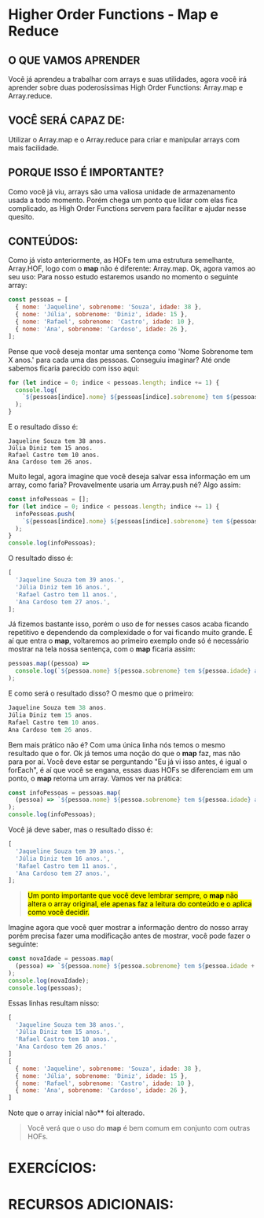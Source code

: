 # Higher Order Functions - Map e Reduce

## O QUE VAMOS APRENDER

Você já aprendeu a trabalhar com arrays e suas utilidades, agora você irá aprender sobre duas poderosíssimas High Order Functions: Array.map e Array.reduce.

## VOCÊ SERÁ CAPAZ DE:

Utilizar o Array.map e o Array.reduce para criar e manipular arrays com mais facilidade.

## PORQUE ISSO É IMPORTANTE?

Como você já viu, arrays são uma valiosa unidade de armazenamento usada a todo momento. Porém chega um ponto que lidar com elas fica complicado, as High Order Functions servem para facilitar e ajudar nesse quesito.

## CONTEÚDOS:

Como já visto anteriormente, as HOFs tem uma estrutura semelhante, Array.HOF, logo com o <strong>map</strong> não é diferente: Array.map.
Ok, agora vamos ao seu uso:
Para nosso estudo estaremos usando no momento o seguinte array:

```js
const pessoas = [
  { nome: 'Jaqueline', sobrenome: 'Souza', idade: 38 },
  { nome: 'Júlia', sobrenome: 'Diniz', idade: 15 },
  { nome: 'Rafael', sobrenome: 'Castro', idade: 10 },
  { nome: 'Ana', sobrenome: 'Cardoso', idade: 26 },
];
```

Pense que você deseja montar uma sentença como 'Nome Sobrenome tem X anos.' para cada uma das pessoas. Conseguiu imaginar? Até onde sabemos ficaria parecido com isso aqui:

```js
for (let indice = 0; indice < pessoas.length; indice += 1) {
  console.log(
    `${pessoas[indice].nome} ${pessoas[indice].sobrenome} tem ${pessoas[indice].idade} anos.`,
  );
}
```

E o resultado disso é:

```
Jaqueline Souza tem 38 anos.
Júlia Diniz tem 15 anos.
Rafael Castro tem 10 anos.
Ana Cardoso tem 26 anos.
```

Muito legal, agora imagine que você deseja salvar essa informação em um array, como faria? Provavelmente usaria um Array.push né? Algo assim:

```js
const infoPessoas = [];
for (let indice = 0; indice < pessoas.length; indice += 1) {
  infoPessoas.push(
    `${pessoas[indice].nome} ${pessoas[indice].sobrenome} tem ${pessoas[indice].idade} anos.`,
  );
}
console.log(infoPessoas);
```

O resultado disso é:

```js
[
  'Jaqueline Souza tem 39 anos.',
  'Júlia Diniz tem 16 anos.',
  'Rafael Castro tem 11 anos.',
  'Ana Cardoso tem 27 anos.',
];
```

Já fizemos bastante isso, porém o uso de for nesses casos acaba ficando repetitivo e dependendo da complexidade o for vai ficando muito grande.
É aí que entra o <strong>map</strong>, voltaremos ao primeiro exemplo onde só é necessário mostrar na tela nossa sentença, com o <strong>map</strong> ficaria assim:

```js
pessoas.map((pessoa) =>
  console.log(`${pessoa.nome} ${pessoa.sobrenome} tem ${pessoa.idade} anos.`),
);
```

E como será o resultado disso? O mesmo que o primeiro:

```js
Jaqueline Souza tem 38 anos.
Júlia Diniz tem 15 anos.
Rafael Castro tem 10 anos.
Ana Cardoso tem 26 anos.
```

<p>Bem mais prático não é? Com uma única linha nós temos o mesmo resultado que o for.
Ok já temos uma noção do que o <strong>map</strong> faz, mas não para por aí. Você deve estar se perguntando "Eu já vi isso antes, é igual o forEach", é aí que você se engana, essas duas HOFs se diferenciam em um ponto, o <strong>map</strong> retorna um array. 
Vamos ver na prática:

```js
const infoPessoas = pessoas.map(
  (pessoa) => `${pessoa.nome} ${pessoa.sobrenome} tem ${pessoa.idade} anos.`,
);
console.log(infoPessoas);
```

Você já deve saber, mas o resultado disso é:

```js
[
  'Jaqueline Souza tem 39 anos.',
  'Júlia Diniz tem 16 anos.',
  'Rafael Castro tem 11 anos.',
  'Ana Cardoso tem 27 anos.',
];
```

> <mark>Um ponto importante que você deve lembrar sempre, o <strong>map</strong> não altera o array original, ele apenas faz a leitura do conteúdo e o aplica como você decidir.</mark>

Imagine agora que você quer mostrar a informação dentro do nosso array porém precisa fazer uma modificação antes de mostrar, você pode fazer o seguinte:

```js
const novaIdade = pessoas.map(
  (pessoa) => `${pessoa.nome} ${pessoa.sobrenome} tem ${pessoa.idade + 1} anos.`,
);
console.log(novaIdade);
console.log(pessoas);
```

Essas linhas resultam nisso:

```js
[
  'Jaqueline Souza tem 38 anos.',
  'Júlia Diniz tem 15 anos.',
  'Rafael Castro tem 10 anos.',
  'Ana Cardoso tem 26 anos.'
]
[
  { nome: 'Jaqueline', sobrenome: 'Souza', idade: 38 },
  { nome: 'Júlia', sobrenome: 'Diniz', idade: 15 },
  { nome: 'Rafael', sobrenome: 'Castro', idade: 10 },
  { nome: 'Ana', sobrenome: 'Cardoso', idade: 26 },
]

```

<p>
Note que o array inicial não** foi alterado.
</p>

> Você verá que o uso do <strong>map</strong> é bem comum em conjunto com outras HOFs.


# EXERCÍCIOS:

# RECURSOS ADICIONAIS:
